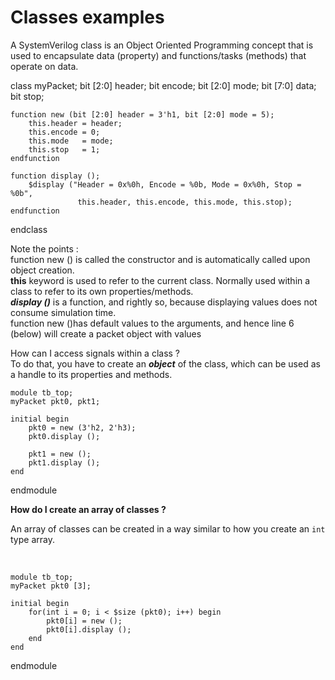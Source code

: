 # Classes examples 

A SystemVerilog class is an Object Oriented Programming concept that is used 
to encapsulate data (property) and functions/tasks (methods) that operate on data.<br/>



class myPacket;
	bit [2:0]  header;
	bit        encode;
	bit [2:0]  mode;
	bit [7:0]  data;
	bit        stop;
	
	function new (bit [2:0] header = 3'h1, bit [2:0] mode = 5);
		this.header = header;
		this.encode = 0;
		this.mode   = mode;
		this.stop   = 1;
	endfunction
	
	function display ();
		$display ("Header = 0x%0h, Encode = %0b, Mode = 0x%0h, Stop = %0b", 
		           this.header, this.encode, this.mode, this.stop);
	endfunction
endclass<br/>

Note the points : <br/>
function new () is called the constructor and is automatically called upon object creation.<br/>
<b>this</b> keyword is used to refer to the current class. Normally used within a class to refer to its own properties/methods.<br/>
<b><i>display ()</i></b> is a function, and rightly so, because displaying values does not consume simulation time.<br/>
function new ()has default values to the arguments, and hence line 6 (below) will create a packet object with values<br/>

How can I access signals within a class ?<br/>
To do that, you have to create an <i><b>object</b></i> of the class, which can be used as a handle to its properties and methods.
	
	module tb_top;
	myPacket pkt0, pkt1;
		
	initial begin
		pkt0 = new (3'h2, 2'h3);
		pkt0.display ();
		
		pkt1 = new ();
		pkt1.display ();
	end
endmodule 


<b>How do I create an array of classes ?</b><br/>
<p>An array of classes can be created in a way similar to how you create an <code>int</code> type array.</p><br/>
	
	module tb_top;
	myPacket pkt0 [3];
	
	initial begin
    	for(int i = 0; i < $size (pkt0); i++) begin
   	   		pkt0[i] = new ();
       		pkt0[i].display ();
   		end
   	end
endmodule
